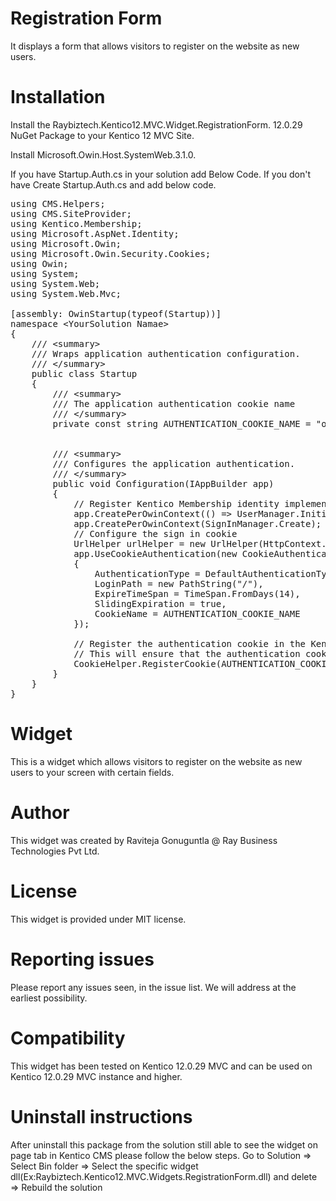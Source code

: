 # Registration Form

It displays a form that allows visitors to register on the website as new users.

# Installation

Install the Raybiztech.Kentico12.MVC.Widget.RegistrationForm. 12.0.29 NuGet Package to your Kentico 12 MVC Site. 

Install   Microsoft.Owin.Host.SystemWeb.3.1.0.

If you have Startup.Auth.cs in your solution add Below Code. If you don't have Create Startup.Auth.cs and add below code.
<pre>
using CMS.Helpers;
using CMS.SiteProvider;
using Kentico.Membership;
using Microsoft.AspNet.Identity;
using Microsoft.Owin;
using Microsoft.Owin.Security.Cookies;
using Owin;
using System;
using System.Web;
using System.Web.Mvc;

[assembly: OwinStartup(typeof(Startup))]
namespace &lt;YourSolution Namae&gt;
{
    /// &lt;summary&gt;
    /// Wraps application authentication configuration.
    /// &lt;/summary&gt;
    public class Startup
    {
        /// &lt;summary&gt;
        /// The application authentication cookie name
        /// &lt;/summary&gt;
        private const string AUTHENTICATION_COOKIE_NAME = "owin.authentication";


        /// &lt;summary&gt;
        /// Configures the application authentication.
        /// &lt;/summary&gt;
        public void Configuration(IAppBuilder app)
        {
            // Register Kentico Membership identity implementation
            app.CreatePerOwinContext(() => UserManager.Initialize(app, new UserManager(new UserStore(SiteContext.CurrentSiteName))));
            app.CreatePerOwinContext<SignInManager>(SignInManager.Create);
            // Configure the sign in cookie
            UrlHelper urlHelper = new UrlHelper(HttpContext.Current.Request.RequestContext);
            app.UseCookieAuthentication(new CookieAuthenticationOptions
            {
                AuthenticationType = DefaultAuthenticationTypes.ApplicationCookie,
                LoginPath = new PathString("/"),
                ExpireTimeSpan = TimeSpan.FromDays(14),
                SlidingExpiration = true,
                CookieName = AUTHENTICATION_COOKIE_NAME
            });

            // Register the authentication cookie in the Kentico application and set its cookie level.
            // This will ensure that the authentication cookie will not be removed when a user revokes the tracking consent.
            CookieHelper.RegisterCookie(AUTHENTICATION_COOKIE_NAME, CookieLevel.Essential);
        }
    }
}
</pre>

# Widget

This is a widget which allows visitors to register on the website as new users to your screen with certain fields.

# Author

This widget was created by Raviteja Gonuguntla @ Ray Business Technologies Pvt Ltd.

# License

This widget is provided under MIT license.

# Reporting issues

Please report any issues seen, in the issue list. We will address at the earliest possibility.

# Compatibility

This widget has been tested on Kentico 12.0.29 MVC and can be used on Kentico 12.0.29 MVC instance and higher.

# Uninstall instructions

After uninstall this package from the solution still able to see the widget on page tab in Kentico CMS please follow the below steps.
Go to Solution => Select Bin folder => Select the specific widget dll(Ex:Raybiztech.Kentico12.MVC.Widgets.RegistrationForm.dll) and delete
=> Rebuild the solution
